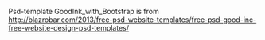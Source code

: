 Psd-template GoodInk_with_Bootstrap is from http://blazrobar.com/2013/free-psd-website-templates/free-psd-good-inc-free-website-design-psd-templates/
